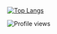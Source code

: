 [![Top Langs](https://github-readme-stats.vercel.app/api/top-langs/?username=LarsKemper&layout=compact)](https://github.com/anuraghazra/github-readme-stats)

![Profile views](https://gpvc.arturio.dev/LarsKemper)
